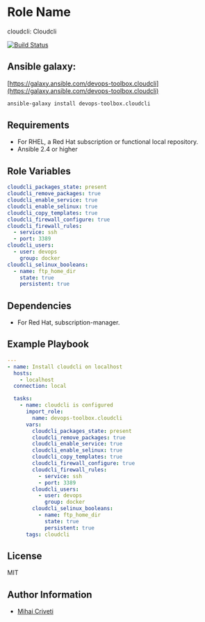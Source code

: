 Role Name
=========

cloudcli: Cloudcli

[![Build Status](https://travis-ci.org/cmihai-ansible/cloudcli.svg?branch=master)](https://travis-ci.org/cmihai-ansible/cloudcli)

Ansible galaxy:
---------------

[https://galaxy.ansible.com/devops-toolbox.cloudcli](https://galaxy.ansible.com/devops-toolbox.cloudcli)

```bash
ansible-galaxy install devops-toolbox.cloudcli
```

Requirements
------------

- For RHEL, a Red Hat subscription or functional local repository.
- Ansible 2.4 or higher

Role Variables
--------------

```yaml
cloudcli_packages_state: present
cloudcli_remove_packages: true
cloudcli_enable_service: true
cloudcli_enable_selinux: true
cloudcli_copy_templates: true
cloudcli_firewall_configure: true
cloudcli_firewall_rules:
  - service: ssh
  - port: 3389
cloudcli_users:
  - user: devops
    group: docker
cloudcli_selinux_booleans:
  - name: ftp_home_dir
    state: true
    persistent: true
```

Dependencies
------------

- For Red Hat, subscription-manager.

Example Playbook
----------------

```yaml
---
- name: Install cloudcli on localhost
  hosts:
    - localhost
  connection: local

  tasks:
    - name: cloudcli is configured
      import_role:
        name: devops-toolbox.cloudcli
      vars:
        cloudcli_packages_state: present
        cloudcli_remove_packages: true
        cloudcli_enable_service: true
        cloudcli_enable_selinux: true
        cloudcli_copy_templates: true
        cloudcli_firewall_configure: true
        cloudcli_firewall_rules:
          - service: ssh
          - port: 3389
        cloudcli_users:
          - user: devops
            group: docker
        cloudcli_selinux_booleans:
          - name: ftp_home_dir
            state: true
            persistent: true
      tags: cloudcli
```

License
-------

MIT

Author Information
------------------

- [Mihai Criveti](https://www.linkedin.com/in/devops-toolbox.)
